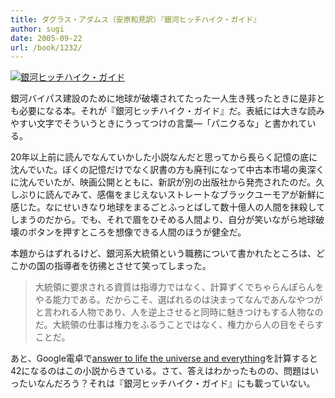 ```yaml
---
title: ダグラス・アダムス（安原和見訳）『銀河ヒッチハイク・ガイド』
author: sugi
date: 2005-09-22
url: /book/1232/
---
```

<a href="http://www.amazon.co.jp/exec/obidos/ASIN/4309462553/chezsugi-22/ref=nosim/" name="amazletlink" target="_blank"><img src="http://i0.wp.com/ec2.images-amazon.com/images/I/51ZM7T6YVXL.SL160.jpg?w=660" alt="銀河ヒッチハイク・ガイド" class="alignleft" data-recalc-dims="1" /></a>

銀河バイパス建設のために地球が破壊されてたった一人生き残ったときに是非とも必要になる本。それが『銀河ヒッチハイク・ガイド』だ。表紙には大きな読みやすい文字でそういうときにうってつけの言葉―「パニクるな」と書かれている。

20年以上前に読んでなんていかした小説なんだと思ってから長らく記憶の底に沈んでいた。ぼくの記憶だけでなく訳書の方も廃刊になって中古本市場の奥深くに沈んでいたが、映画公開とともに、新訳が別の出版社から発売されたのだ。久しぶりに読んでみて、感傷をまじえないストレートなブラックユーモアが新鮮に感じた。なにせいきなり地球をまるごとふっとばして数十億人の人間を抹殺してしまうのだから。でも、それで眉をひそめる人間より、自分が笑いながら地球破壊のボタンを押すところを想像できる人間のほうが健全だ。

本題からはずれるけど、銀河系大統領という職務について書かれたところは、どこかの国の指導者を彷彿とさせて笑ってしまった。

> 大統領に要求される資質は指導力ではなく、計算ずくでちゃらんぽらんをやる能力である。だからこそ、選ばれるのは決まってなんであんなやつがと言われる人物であり、人を逆上させると同時に魅きつけもする人物なのだ。大統領の仕事は権力をふるうことではなく、権力から人の目をそらすことだ。

あと、Google電卓で[answer to life the universe and everything][1]を計算すると42になるのはこの小説からきている。さて、答えはわかったものの、問題はいったいなんだろう？それは『銀河ヒッチハイク・ガイド』にも載っていない。


 [1]: http://www.google.co.jp/search?q=answer+to+life+the+universe+and+everything
